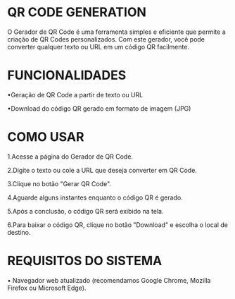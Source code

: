 # QR CODE GENERATION

O Gerador de QR Code é uma ferramenta simples e eficiente que permite a criação de QR Codes personalizados. Com este gerador, você pode converter qualquer texto ou URL em um código QR facilmente.

# FUNCIONALIDADES

•Geração de QR Code a partir de texto ou URL

•Download do código QR gerado em formato de imagem (JPG)

# COMO USAR

1.Acesse a página do Gerador de QR Code.

2.Digite o texto ou cole a URL que deseja converter em QR Code.

3.Clique no botão "Gerar QR Code".

4.Aguarde alguns instantes enquanto o código QR é gerado.

5.Após a conclusão, o código QR será exibido na tela.

6.Para baixar o código QR, clique no botão "Download" e escolha o local de destino.

# REQUISITOS DO SISTEMA

• Navegador web atualizado (recomendamos Google Chrome, Mozilla Firefox ou Microsoft Edge).
